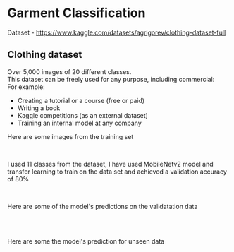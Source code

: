 # Garment Classification

Dataset - https://www.kaggle.com/datasets/agrigorev/clothing-dataset-full

## Clothing dataset

Over 5,000 images of 20 different classes.
</br>
This dataset can be freely used for any purpose, including commercial:
</br>
For example:

- Creating a tutorial or a course (free or paid)
- Writing a book
- Kaggle competitions (as an external dataset)
- Training an internal model at any company

<p> Here are some images from the training set</p>
</br>
<!-- <p align='center>
  <img src="./images/train.jpg">
</p> -->

<p> I used 11 classes from the dataset,  I have used MobileNetv2 model and transfer learning to train on the data set and achieved a validation accuracy of 80% </p>

</br>

<p>Here are some of the model's predictions on the validatation data</p>
</br>
<!-- <p align='center'>
  <img src="./images/validation_preds">
</p> -->

</br>
<p>Here are some the model's prediction for unseen data</p>
</br>
<!-- <p align='center'>
  <img src="./images/test_preds">
</p> -->




